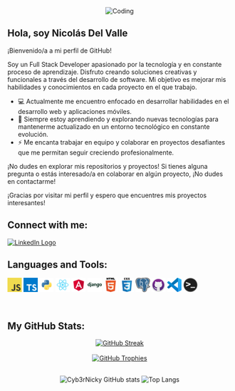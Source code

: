 <p align="center">
  <img alt="Coding" width="900" height="300" src="https://media.giphy.com/media/v1.Y2lkPTc5MGI3NjExbnFja3FxcGpzeTd2Mm0zdnhlb2tnMG11a2xvY3NxczA2bmt4YXJrNiZlcD12MV9pbnRlcm5hbF9naWZfYnlfaWQmY3Q9Zw/c253NftTabLrxNLlEG/giphy.gif">
</p>

<h2 align="left">
  Hola, soy Nicolás Del Valle
</h2>

¡Bienvenido/a a mi perfil de GitHub! 

Soy un Full Stack Developer apasionado por la tecnología y en constante proceso de aprendizaje. Disfruto creando soluciones creativas y funcionales a través del desarrollo de software. Mi objetivo es mejorar mis habilidades y conocimientos en cada proyecto en el que trabajo.

- 💻 Actualmente me encuentro enfocado en desarrollar habilidades en el desarrollo web y aplicaciones móviles.
- 🌱 Siempre estoy aprendiendo y explorando nuevas tecnologías para mantenerme actualizado en un entorno tecnológico en constante evolución.
- ⚡ Me encanta trabajar en equipo y colaborar en proyectos desafiantes que me permitan seguir creciendo profesionalmente.

¡No dudes en explorar mis repositorios y proyectos! Si tienes alguna pregunta o estás interesado/a en colaborar en algún proyecto, ¡No dudes en contactarme!

¡Gracias por visitar mi perfil y espero que encuentres mis proyectos interesantes!

<h2 align="left">
  <strong>Connect with me: </strong>
</h2>

<p align="left">
  <a href="https://www.linkedin.com/in/nicolas-del-valle-del-valle/">
    <img height="32" width="32" src="https://content.linkedin.com/content/dam/me/brand/en-us/brand-home/logos/In-Blue-Logo.png.original.png" alt="LinkedIn Logo">
  </a>
</p>

<h2 align="left">
  <strong> Languages and Tools: </strong>
</h2>

<p align="left">
<img height="32" width="32" src="https://raw.githubusercontent.com/github/explore/80688e429a7d4ef2fca1e82350fe8e3517d3494d/topics/javascript/javascript.png" />
<img height="32" width="32" src="https://raw.githubusercontent.com/github/explore/80688e429a7d4ef2fca1e82350fe8e3517d3494d/topics/typescript/typescript.png" />
<img height="32" width="32" src="https://raw.githubusercontent.com/github/explore/80688e429a7d4ef2fca1e82350fe8e3517d3494d/topics/python/python.png" />
<img height="32" width="32" src="https://raw.githubusercontent.com/github/explore/80688e429a7d4ef2fca1e82350fe8e3517d3494d/topics/react/react.png" />
<img height="32" width="32" src="https://raw.githubusercontent.com/github/explore/80688e429a7d4ef2fca1e82350fe8e3517d3494d/topics/angular/angular.png" />
<img height="32" width="32" src="https://raw.githubusercontent.com/github/explore/7456fdff59816d37ef383a6c8f32a26ff7332db2/topics/django/django.png" />
<img height="32" width="32" src="https://raw.githubusercontent.com/github/explore/80688e429a7d4ef2fca1e82350fe8e3517d3494d/topics/html/html.png" />
<img height="32" width="32" src="https://raw.githubusercontent.com/github/explore/80688e429a7d4ef2fca1e82350fe8e3517d3494d/topics/css/css.png" />
<img height="32" width="32" src="https://raw.githubusercontent.com/github/explore/80688e429a7d4ef2fca1e82350fe8e3517d3494d/topics/postgresql/postgresql.png" />
<img height="32" width="32" src="https://raw.githubusercontent.com/github/explore/eea6056959c4b39a4e280786b580ed1f2ed81b32/topics/github-desktop/github-desktop.png" />
<img height="32" width="32" src="https://raw.githubusercontent.com/github/explore/80688e429a7d4ef2fca1e82350fe8e3517d3494d/topics/visual-studio-code/visual-studio-code.png" />
<img height="32" width="32" src="https://raw.githubusercontent.com/github/explore/80688e429a7d4ef2fca1e82350fe8e3517d3494d/topics/terminal/terminal.png" />
</p>

<br>

<h2 align="left">
  <strong> My GitHub Stats: </strong>
</h2>

<div align="center">
  <a href="https://git.io/streak-stats">
    <img src="http://github-readme-streak-stats.herokuapp.com?user=Cyb3rNicky&theme=radical" alt="GitHub Streak">
  </a>
</div>

<br>

<div align="center">
<a href="https://github.com/ryo-ma/github-profile-trophy">
  <img src="https://github-profile-trophy.vercel.app/?username=Cyb3rNicky&theme=radical&column=7" alt="GitHub Trophies">
</a>
</div>

<br>

<p align="center">
  <img height="190" src="https://github-readme-stats-kuqksve92-cyb3rnicky.vercel.app/api?username=Cyb3rNicky&show_icons=true&theme=radical&rank_icon=github" alt="Cyb3rNicky GitHub stats" />
  <img height="190" src="https://github-readme-stats-kuqksve92-cyb3rnicky.vercel.app/api/top-langs/?username=Cyb3rNicky&layout=compact&theme=radical" alt="Top Langs" />
</p>
